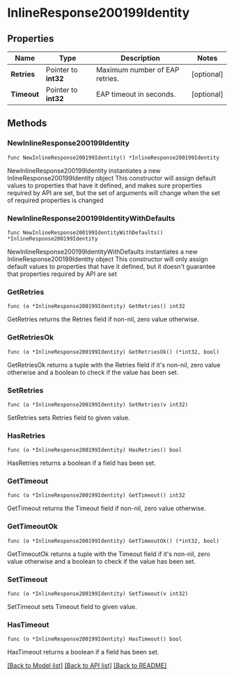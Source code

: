 # InlineResponse200199Identity

## Properties

Name | Type | Description | Notes
------------ | ------------- | ------------- | -------------
**Retries** | Pointer to **int32** | Maximum number of EAP retries. | [optional] 
**Timeout** | Pointer to **int32** | EAP timeout in seconds. | [optional] 

## Methods

### NewInlineResponse200199Identity

`func NewInlineResponse200199Identity() *InlineResponse200199Identity`

NewInlineResponse200199Identity instantiates a new InlineResponse200199Identity object
This constructor will assign default values to properties that have it defined,
and makes sure properties required by API are set, but the set of arguments
will change when the set of required properties is changed

### NewInlineResponse200199IdentityWithDefaults

`func NewInlineResponse200199IdentityWithDefaults() *InlineResponse200199Identity`

NewInlineResponse200199IdentityWithDefaults instantiates a new InlineResponse200199Identity object
This constructor will only assign default values to properties that have it defined,
but it doesn't guarantee that properties required by API are set

### GetRetries

`func (o *InlineResponse200199Identity) GetRetries() int32`

GetRetries returns the Retries field if non-nil, zero value otherwise.

### GetRetriesOk

`func (o *InlineResponse200199Identity) GetRetriesOk() (*int32, bool)`

GetRetriesOk returns a tuple with the Retries field if it's non-nil, zero value otherwise
and a boolean to check if the value has been set.

### SetRetries

`func (o *InlineResponse200199Identity) SetRetries(v int32)`

SetRetries sets Retries field to given value.

### HasRetries

`func (o *InlineResponse200199Identity) HasRetries() bool`

HasRetries returns a boolean if a field has been set.

### GetTimeout

`func (o *InlineResponse200199Identity) GetTimeout() int32`

GetTimeout returns the Timeout field if non-nil, zero value otherwise.

### GetTimeoutOk

`func (o *InlineResponse200199Identity) GetTimeoutOk() (*int32, bool)`

GetTimeoutOk returns a tuple with the Timeout field if it's non-nil, zero value otherwise
and a boolean to check if the value has been set.

### SetTimeout

`func (o *InlineResponse200199Identity) SetTimeout(v int32)`

SetTimeout sets Timeout field to given value.

### HasTimeout

`func (o *InlineResponse200199Identity) HasTimeout() bool`

HasTimeout returns a boolean if a field has been set.


[[Back to Model list]](../README.md#documentation-for-models) [[Back to API list]](../README.md#documentation-for-api-endpoints) [[Back to README]](../README.md)


